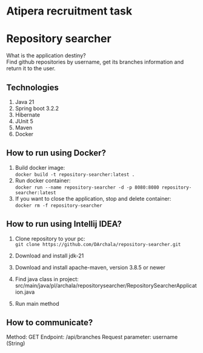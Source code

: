 # Atipera recruitment task  

# Repository searcher

 What is the application destiny?  
 Find github repositories by username, get its branches information and return it to the user.

## Technologies
1. Java 21
2. Spring boot 3.2.2
3. Hibernate
4. JUnit 5
5. Maven
6. Docker
## How to run using Docker?

1. Build docker image:  
``
docker build -t repository-searcher:latest .
``
2. Run docker container:  
``
docker run --name repository-searcher -d -p 8080:8080 repository-searcher:latest
``
3. If you want to close the application, stop and delete container:  
``
docker rm -f repository-searcher
``
## How to run using Intellij IDEA?

1. Clone repository to your pc:  
``
git clone https://github.com/DArchala/repository-searcher.git
``
2. Download and install jdk-21
 
3. Download and install apache-maven, version 3.8.5 or newer

4. Find java class in project:  
src/main/java/pl/archala/repositorysearcher/RepositorySearcherApplication.java

5. Run main method

## How to communicate?
Method: GET
Endpoint: /api/branches 
Request parameter: username (String)